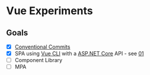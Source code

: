 # Vue Experiments

## Goals

- [x] [Conventional Commits](https://www.conventionalcommits.org/en/v1.0.0-beta.4/)
- [x] SPA using [Vue CLI](https://cli.vuejs.org/) with a [ASP.NET Core](https://docs.microsoft.com/en-us/aspnet/core/web-api/?view=aspnetcore-2.2) API - see [01](/01)
- [ ] Component Library
- [ ] MPA